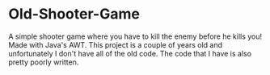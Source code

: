 # Old-Shooter-Game
A simple shooter game where you have to kill the enemy before he kills you!
Made with Java's AWT.
This project is a couple of years old and unfortunately I don't have all of the old code.
The code that I have is also pretty poorly written.

